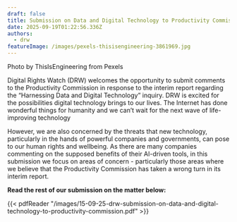 ```yaml
---
draft: false
title: Submission on Data and Digital Technology to Productivity Commission
date: 2025-09-19T01:22:56.336Z
authors:
  - drw
featureImage: /images/pexels-thisisengineering-3861969.jpg
---
```

Photo by ThisIsEngineering from Pexels

Digital Rights Watch (DRW) welcomes the opportunity to submit comments to the Productivity Commission in response to the interim report regarding the “Harnessing Data and Digital Technology” inquiry. DRW is excited for the possibilities digital technology brings to our lives. The Internet has done wonderful things for humanity and we can’t wait for the next wave of life-improving technology



However, we are also concerned by the threats that new technology, particularly in the hands of powerful companies and governments, can pose to our human rights and wellbeing. As there are many companies commenting on the supposed benefits of their AI-driven tools, in this submission we focus on areas of concern - particularly those areas where we believe that the Productivity Commission has taken a wrong turn in its interim report. 

**Read the rest of our submission on the matter below:**

{{< pdfReader "/images/15-09-25-drw-submission-on-data-and-digital-technology-to-productivity-commission.pdf" >}}
